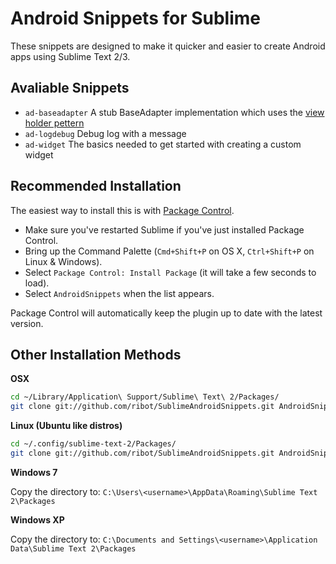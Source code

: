Android Snippets for Sublime
============================

These snippets are designed to make it quicker and easier to create Android apps using Sublime Text 2/3.

Avaliable Snippets
------------------

 - `ad-baseadapter` A stub BaseAdapter implementation which uses the [view holder pettern](http://developer.android.com/training/improving-layouts/smooth-scrolling.html#ViewHolder)
 - `ad-logdebug` Debug log with a message
 - `ad-widget` The basics needed to get started with creating a custom widget

Recommended Installation
------------------------

The easiest way to install this is with [Package Control](http://wbond.net/sublime\_packages/package\_control).

* Make sure you've restarted Sublime if you've just installed Package Control.
* Bring up the Command Palette (`Cmd+Shift+P` on OS X, `Ctrl+Shift+P` on Linux & Windows).
* Select `Package Control: Install Package` (it will take a few seconds to load).
* Select `AndroidSnippets` when the list appears.

Package Control will automatically keep the plugin up to date with the latest version.

Other Installation Methods
--------------------------
**OSX**
```bash
cd ~/Library/Application\ Support/Sublime\ Text\ 2/Packages/
git clone git://github.com/ribot/SublimeAndroidSnippets.git AndroidSnippets
```

**Linux (Ubuntu like distros)**
```bash
cd ~/.config/sublime-text-2/Packages/
git clone git://github.com/ribot/SublimeAndroidSnippets.git AndroidSnippets
```

**Windows 7**

Copy the directory to: `C:\Users\<username>\AppData\Roaming\Sublime Text 2\Packages`

**Windows XP**

Copy the directory to: `C:\Documents and Settings\<username>\Application Data\Sublime Text 2\Packages`
